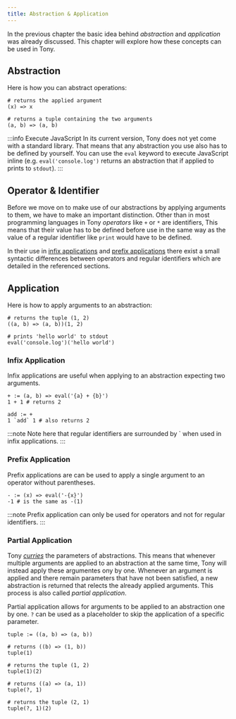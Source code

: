 ```yaml
---
title: Abstraction & Application
---
```


In the previous chapter the basic idea behind _abstraction_ and _application_ was already discussed. This chapter will explore how these concepts can be used in Tony.

## Abstraction

Here is how you can abstract operations:

```tn
# returns the applied argument
(x) => x

# returns a tuple containing the two arguments
(a, b) => (a, b)
```

:::info Execute JavaScript
In its current version, Tony does not yet come with a standard library. That means that any abstraction you use also has to be defined by yourself. You can use the `eval` keyword to execute JavaScript inline (e.g. `eval('console.log')` returns an abstraction that if applied to prints to `stdout`).
:::

## Operator & Identifier

Before we move on to make use of our abstractions by applying arguments to them, we have to make an important distinction.
Other than in most programming languages in Tony _operators_ like `+` or `*` are identifiers, This means that their value has to be defined before use in the same way as the value of a regular identifier like `print` would have to be defined.

In their use in [infix applications](#infix-application) and [prefix applications](#prefix-application) there exist a small syntactic differences between operators and regular identifiers which are detailed in the referenced sections.

## Application

Here is how to apply arguments to an abstraction:

```tn
# returns the tuple (1, 2)
((a, b) => (a, b))(1, 2)

# prints 'hello world' to stdout
eval('console.log')('hello world')
```

### Infix Application

Infix applications are useful when applying to an abstraction expecting two arguments.

```tn
+ := (a, b) => eval('{a} + {b}')
1 + 1 # returns 2

add := +
1 `add` 1 # also returns 2
```

:::note
Note here that regular identifiers are surrounded by ` when used in infix applications.
:::

### Prefix Application

Prefix applications are can be used to apply a single argument to an operator without parentheses.

```tn
- := (x) => eval('-{x}')
-1 # is the same as -(1)
```

:::note
Prefix application can only be used for operators and not for regular identifiers.
:::

### Partial Application

Tony [_curries_](https://en.wikipedia.org/wiki/Currying) the parameters of abstractions. This means that whenever multiple arguments are applied to an abstraction at the same time, Tony will instead apply these argumentes ony by one. Whenever an argument is applied and there remain parameters that have not been satisfied, a new abstraction is returned that relects the already applied arguments. This process is also called _partial application_.

Partial application allows for arguments to be applied to an abstraction one by one. `?` can be used as a placeholder to skip the application of a specific parameter.

```tn
tuple := ((a, b) => (a, b))

# returns ((b) => (1, b))
tuple(1)

# returns the tuple (1, 2)
tuple(1)(2)

# returns ((a) => (a, 1))
tuple(?, 1)

# returns the tuple (2, 1)
tuple(?, 1)(2)
```
